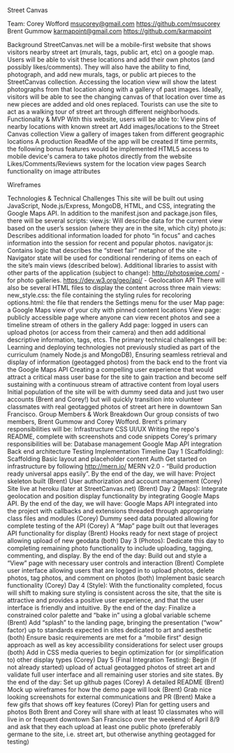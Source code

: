 Street Canvas

Team:
Corey Wofford
msucorey@gmail.com
https://github.com/msucorey
Brent Gummow
karmapoint@gmail.com
https://github.com/karmapoint

Background
StreetCanvas.net will be a mobile-first website that shows visitors nearby street art (murals, tags, public art, etc)  on a google map. Users will be able to visit these locations and add their own photos (and possibly likes/comments). They will also have the ability to find, photograph, and add new murals, tags, or public art pieces to the StreetCanvas collection.
Accessing the location view will show the latest photographs from that location along with a gallery of past images. Ideally, visitors will be able to see the changing canvas of that location over time as new pieces are added and old ones replaced.
Tourists can use the site to act as a walking tour of street art through different neighborhoods.
Functionality & MVP
With this website, users will be able to:
View pins of nearby locations with known street art
Add images/locations to the Street Canvas collection
View a gallery of images taken from different geographic locations
A production ReadMe of the app will be created
If time permits, the following bonus features would be implemented
HTML5 access to mobile device's camera to take photos directly from the website
Likes/Comments/Reviews system for the location view pages
Search functionality on image attributes


Wireframes


Technologies & Technical Challenges
This site will be built out using JavaScript, Node.js/Express, MongoDB, HTML, and CSS, integrating the Google Maps API. In addition to the manifest.json and package.json files, there will be several scripts:
view.js: Will describe data for the current view based on the user’s session (where they are in the site, which city)
photo.js: Describes additional information loaded for photo “in focus” and caches information into the session for recent and popular photos.
navigator.js: Contains logic that describes the “street fair” metaphor of the site - Navigator state will be used for conditional rendering of items on each of the site’s main views (described below).
Additional libraries to assist with other parts of the application (subject to change):
http://photoswipe.com/ - for photo galleries.
https://dev.w3.org/geo/api/ - Geolocation API
There will also be several HTML files to display the content across three main views:
new_style.css: the file containing the styling rules for recoloring
options.html: the file that renders the Settings menu for the user
Map page: a Google Maps view of your city with pinned content locations
View page: publicly accessible page where anyone can view recent photos and see a timeline stream of others in the gallery
Add page: logged in users can upload photos (or access from their camera) and then add additional descriptive information, tags, etcs.
The primary technical challenges will be:
Learning and deploying technologies not previously studied as part of the curriculum (namely Node.js and MongoDB),
Ensuring seamless retrieval and display of information (geotagged photos) from the back end to the front via the Google Maps API
Creating a compelling user experience that would attract a critical mass user base for the site to gain traction and become self sustaining with a continuous stream of attractive content from loyal users
Initial population of the site will be with dummy seed data and just two user accounts (Brent and Corey!) but will quickly transition into volunteer classmates with real geotagged photos of street art here in downtown San Francisco.
Group Members & Work Breakdown
Our group consists of two members, Brent Gummow and Corey Wofford.
Brent's primary responsibilities will be:
Infrastructure
CSS
UI/UX
Writing the repo's README, complete with screenshots and code snippets
Corey's primary responsibilities will be:
Database management
Google Map API integration
Back end architecture
Testing
Implementation Timeline
Day 1 (Scaffolding):
Scaffolding
Basic layout and placeholder content
Auth
Get started on infrastructure by following http://mern.io/ MERN v2.0 - “Build production ready universal apps easily”. By the end of the day, we will have:
Project skeleton built (Brent)
User authorization and account management (Corey)
Site live at heroku (later at StreetCanvas.net) (Brent)
Day 2 (Maps):
Integrate geolocation and position display functionality by integrating Google Maps API. By the end of the day, we will have:
Google Maps API integrated into the project with callbacks and extensions threaded through appropriate class files and modules (Corey)
Dummy seed data populated allowing for complete testing of the API (Corey)
A “Map” page built out that leverages API functionality for display (Brent)
Hooks ready for next stage of project allowing upload of new geodata (both)
Day 3 (Photos): Dedicate this day to completing remaining photo functionality to include uploading, tagging, commenting, and display. By the end of the day:
Build out and style a “View” page with necessary user controls and interaction (Brent)
Complete user interface allowing users that are logged in to upload photos, delete photos, tag photos, and comment on photos (both)
Implement basic search functionality (Corey)
Day 4 (Style): With the functionality completed, focus will shift to making sure styling is consistent across the site, that the site is attractive and provides a positive user experience, and that the user interface is friendly and intuitive. By the end of the day:
Finalize a constrained color palette and “bake in” using a global variable scheme (Brent)
Add “splash” to the landing page, bringing the presentation (“wow” factor) up to standards expected in sites dedicated to art and aesthetic (both)
Ensure basic requirements are met for a “mobile first” design approach as well as key accessibility considerations for select user groups (both)
Add in CSS media queries to begin optimization for (or simplification to) other display types (Corey)
Day 5 (Final Integration Testing): Begin (if not already started) upload of actual geotagged photos of street art and validate full user interface and all remaining user stories and site states. By the end of the day:
Set up github pages (Corey)
A detailed README (Brent)
Mock up wireframes for how the demo page will look (Brent)
Grab nice looking screenshots for external communications and PR (Brent)
Make a few gifs that shows off key features (Corey)
Plan for getting users and photos
Both Brent and Corey will share with at least 10 classmates who will live in or frequent downtown San Francisco over the weekend of April 8/9 and ask that they each upload at least one public photo (preferably germane to the site, i.e. street art, but otherwise anything geotagged for testing)
